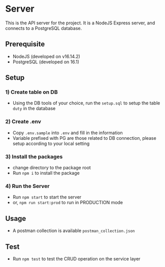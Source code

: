 # Server

This is the API server for the project. It is a NodeJS Express server, and connects to a PostgreSQL database.

## Prerequisite

- NodeJS (developed on v16.14.2)
- PostgreSQL (developed on 16.1)

## Setup

### 1) Create table on DB
- Using the DB tools of your choice, run the `setup.sql` to setup the table `duty` in the database

### 2) Create .env 
- Copy `.env.sample` into `.env` and fill in the information
- Variable prefixed with PG are those related to DB connection, please setup according to your local setting

### 3) Install the packages
- change directory to the package root
- Run `npm i` to install the package

### 4) Run the Server
- Run `npm start` to start the server
- or, `npm run start:prod` to run in PRODUCTION mode

## Usage
- A postman collection is available `postman_collection.json`

## Test 
- Run `npm test` to test the CRUD operation on the service layer
